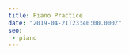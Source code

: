 ```yaml
---
title: Piano Practice
date: "2019-04-21T23:40:00.000Z"
seo:
 - piano
---
```


<div><mjh-scales></mjh-scales></div>
